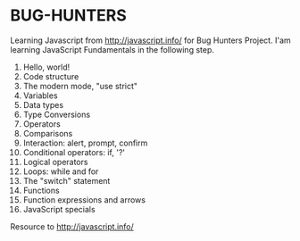 # BUG-HUNTERS
Learning Javascript from http://javascript.info/ for Bug Hunters Project.
I'am learning JavaScript Fundamentals in the following step.
1. Hello, world!
2. Code structure
3. The modern mode, "use strict"
4. Variables
5. Data types
6. Type Conversions
7. Operators
8. Comparisons
9. Interaction: alert, prompt, confirm
10. Conditional operators: if, '?'
11. Logical operators
12. Loops: while and for
13. The "switch" statement
14. Functions
15. Function expressions and arrows
16. JavaScript specials

Resource to http://javascript.info/
